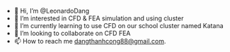 - 👋 Hi, I’m @LeonardoDang
- 👀 I’m interested in CFD & FEA simulation and using cluster
- 🌱 I’m currently learning to use CFD on our school cluster named Katana
- 💞️ I’m looking to collaborate on CFD FEA
- 📫 How to reach me dangthanhcong88@gmail.com.

<!---
LeonardoDang/LeonardoDang is a ✨ special ✨ repository because its `README.md` (this file) appears on your GitHub profile.
You can click the Preview link to take a look at your changes.
--->
